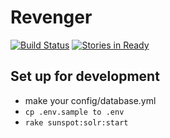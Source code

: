 # Revenger

[![Build Status](https://travis-ci.org/willnet/revenger.svg?branch=travis)](https://travis-ci.org/willnet/revenger)
[![Stories in Ready](https://badge.waffle.io/willnet/revenger.png?label=ready&title=Ready)](https://waffle.io/willnet/revenger)

## Set up for development

* make your config/database.yml
* `cp .env.sample to .env`
* `rake sunspot:solr:start`
